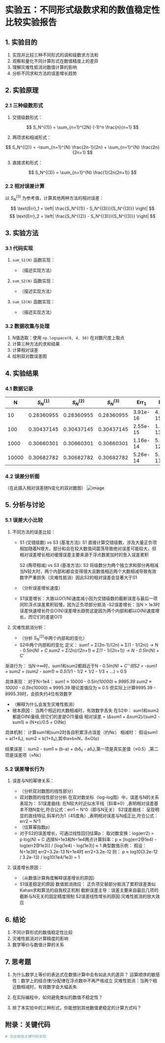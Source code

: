 # 实验五：不同形式级数求和的数值稳定性比较实验报告

## 1. 实验目的
1. 实现并比较三种不同形式的调和级数求方法和
2. 观察和量化不同计算形式在数值精度上的差异
3. 理解灾难性抵消对数值计算的影响
4. 分析不同求和方法的误差增长趋势

## 2. 实验原理
### 2.1 三种级数形式
1. 交错级数形式：

$$ S_N^{(1)} = \sum_{n=1}^{2N} (-1)^n \frac{n}{n+1} $$

2. 两项求和相减形式：

$$ S_N^{(2)} = -\sum_{n=1}^{N} \frac{2n-1}{2n} + \sum_{n=1}^{N} \frac{2n}{2n+1} $$

3. 直接求和形式：

$$ S_N^{(3)} = \sum_{n=1}^{N} \frac{1}{2n(2n+1)} $$

### 2.2 相对误差计算
以 $S_N^{(3)}$ 为参考值，计算其他两种方法的相对误差：

$$ \text{Err}_1 = \left| \frac{S_N^{(1)} - S_N^{(3)}}{S_N^{(3)}} \right| $$
$$ \text{Err}_2 = \left| \frac{S_N^{(2)} - S_N^{(3)}}{S_N^{(3)}} \right| $$

## 3. 实验方法
### 3.1 代码实现
1. `sum_S1(N)` 函数实现：
   - （描述实现方法）

2. `sum_S2(N)` 函数实现：
   - （描述实现方法）

3. `sum_S3(N)` 函数实现：
   - （描述实现方法）

### 3.2 数据收集与处理
1. N值选取：使用 `np.logspace(0, 4, 50)` 在对数尺度上取点
2. 计算三种方法的求和结果
3. 计算相对误差
4. 绘制双对数误差图

## 4. 实验结果
### 4.1 数据记录
| N | $S_N^{(1)}$ | $S_N^{(2)}$ | $S_N^{(3)}$ | $\text{Err}_1$ | $\text{Err}_2$ |
|---|-------------|-------------|-------------|----------------|----------------|
| 10 |  0.28360955          |     0.28360955        |     0.28360955        |      3.91e-16          |   4.70e-15             |
| 100 |   0.30437145        |   0.30437145          |     0.30437145        |      2.55e-15          |  1.51e-13              |
| 1000 |     0.30660301     |         0.30660301    |     0.30660301        |     1.16e-14           |     5.75e-12           |
| 10000 |   0.30682782      |    0.30682782         |      0.30682782       |      5.26e-14          |     5.62e-11           |

### 4.2 误差分析图
（在此插入相对误差随N变化的双对数图）
![image](https://github.com/user-attachments/assets/c9c442ca-d9bf-40f2-9ae8-89740ab29196)

## 5. 分析与讨论
### 5.1 误差大小比较
1. 不同方法的误差比较：
   - S1 (交错级数) vs S3 (基准方法):
S1 直接计算交错级数，涉及大量正负项相加随着N增大，部分和会在较大数值间震荡导致绝对误差可能较大，但相对误差增长相对缓慢误差主要来源于浮点数累加时的舍入误差累积

     S2 (两项相减) vs S3 (基准方法):
S2 将级数分为两个独立求和部分再相减当N较大时，两个内部和都会变得很大且数值相近两个大数相减导致有效数字严重损失（灾难性抵消）因此S2的相对误差会显著大于S1
   - （分析误差增长速度）
   - S1误差增长：大致以O(1/N)速度减小因为交错级数的截断误差与最后一项同阶浮点误差累积较慢，因为正负项部分抵消
   -S2误差增长：当N > 1e3时误差快速增长符合O(N)误差增长趋势这是因为两个内部和都以O(N)速度增长，而它们的差是O(1)

2. 灾难性抵消分析：
   - （分析 $S_N^{(2)}$中两个内部和的变化）
   -  S2中两个内部和的变化
定义：
sum1 = Σ(2n-1)/(2n) ≈ Σ(1 - 1/(2n)) → N - 0.5*ln(N) + C
sum2 = Σ(2n)/(2n+1) ≈ Σ(1 - 1/(2n+1)) → N - 0.5*ln(N) + C'

渐进行为：
当N→∞时，sum1和sum2都趋近于N - 0.5*ln(N) + C''但S2 = -sum1 + sum2 = (sum2 - sum1) ≈ 0.5*(1/1 - 1/2 + 1/2 - 1/3 + ...) = 0.5

具体表现：
对于N=1e4：
sum1 ≈ 10000 - 0.5*ln(10000) ≈ 9995.39
sum2 ≈ 10000 - 0.5*ln(10000) ≈ 9995.39
理论差值应为 ≈ 0.5
但实际上计算9995.39 - 9995.39时，会损失约4位有效数字
   - （解释为什么会发生灾难性抵消）
   - 根本原因：
当两个相近的大数相减时，有效数字丢失
在S2中：
sum1和sum2都是O(N)量级,但它们的差是O(1)量级
相对误差 = (Δsum1 + Δsum2)/(sum2 - sum1) ≈ (N*ε)/0.5 = O(Nε)

具体机制：
计算sum1和sum2时各自积累浮点误差（约Nε）
相减时：
假设sum1 = a(1+δ₁), sum2 = b(1+δ₂),其中a≈b≈N，δ≈O(ε)

结果误差：
sum2 - sum1 ≈ (b-a) + (bδ₂ - aδ₁),第一项是真实差值（≈0.5）,第二项是误差项（≈Nε）

### 5.2 误差增长行为
1. 误差与N的幂律关系：
   - （分析双对数图的线性部分）
   - 双对数图的线性部分分析
在双对数坐标（log-log图）中，误差与N的关系表现为：
S1误差曲线:
在N较大时近似水平线（斜率≈0）,表明相对误差基本不随N变化,符合公式：err1 ~ N^0（即与N无关）
S2误差曲线：
呈现明显的直线特征,斜率约为1（45度角）,表明相对误差与N成正比,符合公式：err2 ~ N^1
   - （估算幂指数p）
   - 对于S2的误差增长，可通过线性回归估算p：
     取对数变换：log(err2) = p·log(N) + C
     选择N=1e3和N=1e4两点计算斜率：p ≈ [log(err2@1e4) - log(err2@1e3)] / [log(1e4) - log(1e3)] ≈ 1
典型数值示例：
假设：
N=1e3时 err2=3.2e-13
N=1e4时 err2=3.2e-12
则：
p ≈ log10(3.2e-12 / 3.2e-13) / log10(1e4/1e3) = 1

2. 误差增长原因：
   - （从数值计算角度解释误差增长的原因）
   - S1误差稳定的原因
数值抵消效应：
正负项交替部分抵消了累积误差类似Kahan求和算法的自我校正机制
截断误差主导：误差主要来自最后几项的截断与N无关的固定精度限制
S2误差线性增长的原因:灾难性抵消的放大效应

## 6. 结论
1. 不同计算形式的数值稳定性比较
2. 灾难性抵消对计算精度的影响
3. 数学等价与数值计算的关系

## 7. 思考题
1. 为什么数学上等价的表达式在数值计算中会有如此大的差异？
运算顺序的敏感性：数学上的结合律/分配律在浮点数中不再严格成立
灾难性抵消：当两个相近数相减时，有效数字会大幅丢失

3. 在实际编程中，如何避免类似的数值不稳定性？

4. 除了本实验中的三种形式，你能想到其他数值更稳定的计算方式吗？

## 附录：关键代码
```python
# 在此粘贴关键代码实现
```
